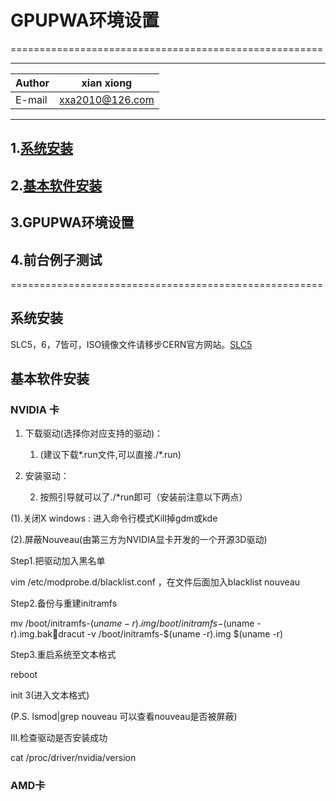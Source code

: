 # GPUPWA环境设置
======================================================

****
	
|Author|xian xiong|
|---|---
|E-mail|xxa2010@126.com
****

## 1.[系统安装](#系统安装)
## 2.[基本软件安装](#基本软件安装)
## 3.GPUPWA环境设置
## 4.前台例子测试

======================================================
## 系统安装
SLC5，6，7皆可，ISO镜像文件请移步CERN官方网站。[SLC5](http://linuxsoft.cern.ch/cern/slc5X/iso/)

## 基本软件安装
### NVIDIA 卡
1. 下载驱动(选择你对应支持的驱动)：

    1. (建议下载*.run文件,可以直接./*.run)

2. 安装驱动：

	2. 按照引导就可以了./*run即可（安装前注意以下两点）

(1).关闭X windows : 进入命令行模式Kill掉gdm或kde

(2).屏蔽Nouveau(由第三方为NVIDIA显卡开发的一个开源3D驱动)

Step1.把驱动加入黑名单

vim /etc/modprobe.d/blacklist.conf ，在文件后面加入blacklist nouveau

Step2.备份与重建initramfs

mv /boot/initramfs-$(uname -r).img /boot/initramfs-$(uname -r).img.bakdracut -v /boot/initramfs-$(uname -r).img $(uname -r)

Step3.重启系统至文本格式

reboot

init 3(进入文本格式)

(P.S. lsmod|grep nouveau 可以查看nouveau是否被屏蔽)

III.检查驱动是否安装成功

cat /proc/driver/nvidia/version

### AMD卡
